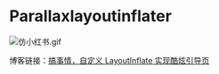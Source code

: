 # Parallaxlayoutinflater

![仿小红书.gif](https://github.com/diamondlin2016/Parallaxlayoutinflater/blob/master/blog/%E4%BB%BF%E5%B0%8F%E7%BA%A2%E4%B9%A6.gif)

博客链接：[搞事情，自定义 LayoutInflate 实现酷炫引导页](http://www.jianshu.com/p/b400b3547bee)


